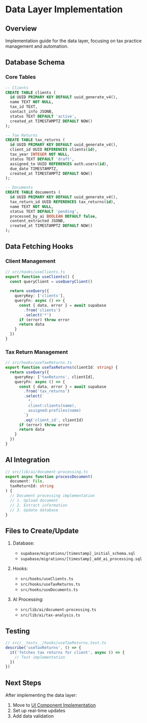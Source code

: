 # Data Layer Implementation

## Overview
Implementation guide for the data layer, focusing on tax practice management and automation.

## Database Schema

### Core Tables
```sql
-- Clients
CREATE TABLE clients (
  id UUID PRIMARY KEY DEFAULT uuid_generate_v4(),
  name TEXT NOT NULL,
  tax_id TEXT,
  contact_info JSONB,
  status TEXT DEFAULT 'active',
  created_at TIMESTAMPTZ DEFAULT NOW()
);

-- Tax Returns
CREATE TABLE tax_returns (
  id UUID PRIMARY KEY DEFAULT uuid_generate_v4(),
  client_id UUID REFERENCES clients(id),
  tax_year INTEGER NOT NULL,
  status TEXT DEFAULT 'draft',
  assigned_to UUID REFERENCES auth.users(id),
  due_date TIMESTAMPTZ,
  created_at TIMESTAMPTZ DEFAULT NOW()
);

-- Documents
CREATE TABLE documents (
  id UUID PRIMARY KEY DEFAULT uuid_generate_v4(),
  tax_return_id UUID REFERENCES tax_returns(id),
  name TEXT NOT NULL,
  status TEXT DEFAULT 'pending',
  processed_by_ai BOOLEAN DEFAULT false,
  content_extracted JSONB,
  created_at TIMESTAMPTZ DEFAULT NOW()
);
```

## Data Fetching Hooks

### Client Management
```typescript
// src/hooks/useClients.ts
export function useClients() {
  const queryClient = useQueryClient()
  
  return useQuery({
    queryKey: ['clients'],
    queryFn: async () => {
      const { data, error } = await supabase
        .from('clients')
        .select('*')
      if (error) throw error
      return data
    }
  })
}
```

### Tax Return Management
```typescript
// src/hooks/useTaxReturns.ts
export function useTaxReturns(clientId: string) {
  return useQuery({
    queryKey: ['taxReturns', clientId],
    queryFn: async () => {
      const { data, error } = await supabase
        .from('tax_returns')
        .select(`
          *,
          client:clients(name),
          assigned:profiles(name)
        `)
        .eq('client_id', clientId)
      if (error) throw error
      return data
    }
  })
}
```

## AI Integration
```typescript
// src/lib/ai/document-processing.ts
export async function processDocument(
  document: File,
  taxReturnId: string
) {
  // Document processing implementation
  // 1. Upload document
  // 2. Extract information
  // 3. Update database
}
```

## Files to Create/Update

1. Database:
   - `supabase/migrations/[timestamp]_initial_schema.sql`
   - `supabase/migrations/[timestamp]_add_ai_processing.sql`

2. Hooks:
   - `src/hooks/useClients.ts`
   - `src/hooks/useTaxReturns.ts`
   - `src/hooks/useDocuments.ts`

3. AI Processing:
   - `src/lib/ai/document-processing.ts`
   - `src/lib/ai/tax-analysis.ts`

## Testing

```typescript
// src/__tests__/hooks/useTaxReturns.test.ts
describe('useTaxReturns', () => {
  it('fetches tax returns for client', async () => {
    // Test implementation
  })
})
```

## Next Steps
After implementing the data layer:
1. Move to [UI Component Implementation](./03-UI.md)
2. Set up real-time updates
3. Add data validation